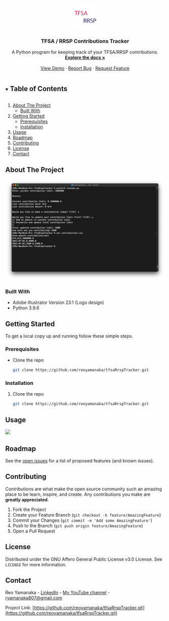 <!--
*** Thanks for checking out this project. If you have a suggestion
*** that would make this better, please fork the repo and create a pull request
*** or simply open an issue with the tag "enhancement".
***
-->



<!-- PROJECT LOGO -->
<br />

<p align="center">
  <a href="https://github.com/reoyamanaka/tfsaRrspTracker">
    <img src="media/logo.gif" alt="Logo" width="80" height="80">
  </a>

  <h3 align="center">TFSA / RRSP Contributions Tracker</h3>

  <p align="center">
    A Python program for keeping track of your TFSA/RRSP contributions. 
    <br />
    <a href="https://github.com/reoyamanaka/tfsaRrspTracker"><strong>Explore the docs »</strong></a>
    <br />
    <br />
    <a href="#usage">View Demo</a>
    ·
    <a href="https://github.com/reoyamanaka/tfsaRrspTracker/issues">Report Bug</a>
    ·
    <a href="https://github.com/reoyamanaka/tfsaRrspTracker/issues">Request Feature</a>
  </p>
</p>



<!-- TABLE OF CONTENTS -->
<details open="open">
  <summary><h2 style="display: inline-block">Table of Contents</h2></summary>
  <ol>
    <li>
      <a href="#about-the-project">About The Project</a>
      <ul>
        <li><a href="#built-with">Built With</a></li>
      </ul>
    </li>
    <li>
      <a href="#getting-started">Getting Started</a>
      <ul>
        <li><a href="#prerequisites">Prerequisites</a></li>
        <li><a href="#installation">Installation</a></li>
      </ul>
    </li>
    <li><a href="#usage">Usage</a></li>
    <li><a href="#roadmap">Roadmap</a></li>
    <li><a href="#contributing">Contributing</a></li>
    <li><a href="#license">License</a></li>
    <li><a href="#contact">Contact</a></li>
  </ol>
</details>



<!-- ABOUT THE PROJECT -->
## About The Project

![](media/demo.png)



### Built With

* Adobe Illustrator Version 23.1 (Logo design)
* Python 3.9.6



<!-- GETTING STARTED -->
## Getting Started

To get a local copy up and running follow these simple steps.

### Prerequisites

* Clone the repo
   ```sh
   git clone https://github.com/reoyamanaka/tfsaRrspTracker.git
   ```

### Installation

1. Clone the repo
   ```sh
   git clone https://github.com/reoyamanaka/tfsaRrspTracker.git
   ```



<!-- USAGE EXAMPLES -->
## Usage

![](media/demo.gif)



<!-- ROADMAP -->
## Roadmap

See the [open issues](https://github.com/reoyamanaka/tfsaRrspTracker/issues) for a list of proposed features (and known issues).



<!-- CONTRIBUTING -->
## Contributing

Contributions are what make the open source community such an amazing place to be learn, inspire, and create. Any contributions you make are **greatly appreciated**.

1. Fork the Project
2. Create your Feature Branch (`git checkout -b feature/AmazingFeature`)
3. Commit your Changes (`git commit -m 'Add some AmazingFeature'`)
4. Push to the Branch (`git push origin feature/AmazingFeature`)
5. Open a Pull Request



<!-- LICENSE -->
## License

Distributed under the GNU Affero General Public License v3.0 License. See `LICENSE` for more information.


<!-- CONTACT -->
## Contact

Reo Yamanaka - [LinkedIn](https://www.linkedin.com/in/reo-yamanaka-7a2289119/) - [My YouTube channel](https://www.youtube.com/channel/UCBwqp_MEM2XcSnq7kRvOB3A) - ryamanaka807@gmail.com

Project Link: [https://github.com/reoyamanaka/tfsaRrspTracker.git](https://github.com/reoyamanaka/tfsaRrspTracker.git)